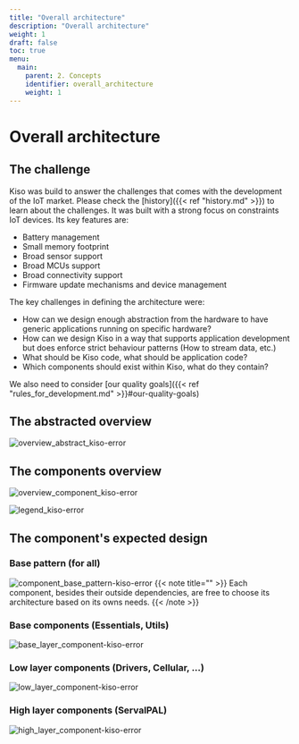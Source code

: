 ```yaml
---
title: "Overall architecture"
description: "Overall architecture"
weight: 1
draft: false
toc: true
menu:
  main:
    parent: 2. Concepts
    identifier: overall_architecture
    weight: 1
---
```


# Overall architecture
## The challenge
Kiso was build to answer the challenges that comes with the development of the IoT market. Please check the [history]({{< ref "history.md" >}}) to learn about the challenges. It was built with a strong focus on constraints IoT devices. Its key features are:

- Battery management
- Small memory footprint
- Broad sensor support
- Broad MCUs support
- Broad connectivity support
- Firmware update mechanisms and device management

The key challenges in defining the architecture were:

- How can we design enough abstraction from the hardware to have generic applications running on specific hardware?
- How can we design Kiso in a way that supports application development but does enforce strict behaviour patterns (How to stream data, etc.)
- What should be Kiso code, what should be application code?
- Which components should exist within Kiso, what do they contain?

We also need to consider [our quality goals]({{< ref "rules_for_development.md" >}}#our-quality-goals)

## The abstracted overview
![overview_abstract_kiso-error](/images/overview_abstract_kiso.png)

## The components overview

![overview_component_kiso-error](/images/overview_component_kiso.png)

![legend_kiso-error](/images/legend.png)

## The component's expected design
### Base pattern (for all)
![component_base_pattern-kiso-error](/images/component_base_pattern.png)
{{< note title="" >}}
Each component, besides their outside dependencies, are free to choose its architecture based on its owns needs.
{{< /note >}}

### Base components (Essentials, Utils)
![base_layer_component-kiso-error](/images/base_layer_component.png)

### Low layer components (Drivers, Cellular, ...)
![low_layer_component-kiso-error](/images/low_layer_component.png)

### High layer components (ServalPAL)
![high_layer_component-kiso-error](/images/high_layer_component.png)


